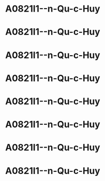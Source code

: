 # A0821I1--n-Qu-c-Huy
# A0821I1--n-Qu-c-Huy
# A0821I1--n-Qu-c-Huy
# A0821I1--n-Qu-c-Huy
# A0821I1--n-Qu-c-Huy
# A0821I1--n-Qu-c-Huy
# A0821I1--n-Qu-c-Huy
# A0821I1--n-Qu-c-Huy
